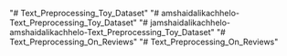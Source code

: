 "# Text_Preprocessing_Toy_Dataset" 
"# amshaidalikachhelo-Text_Preprocessing_Toy_Dataset" 
"# jamshaidalikachhelo-amshaidalikachhelo-Text_Preprocessing_Toy_Dataset" 
"# Text_Preprocessing_On_Reviews" 
"# Text_Preprocessing_On_Reviews" 
